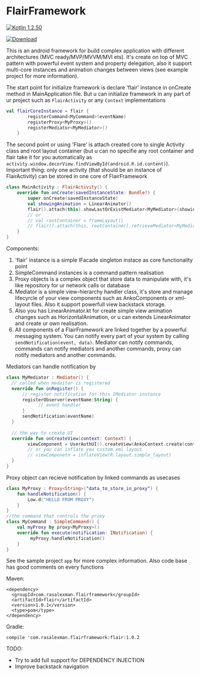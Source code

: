 # FlairFramework

[![Kotlin 1.2.50](https://img.shields.io/badge/Kotlin-1.2.30-blue.svg)](http://kotlinlang.org)

[ ![Download](https://api.bintray.com/packages/sphc/flair-framework/flair-framework/images/download.svg) ](https://bintray.com/sphc/flair-framework/flair-framework/_latestVersion)

This is an android framework for build complex application with different architectures (MVC ready/MVP/MVVM/MVI ets). It's create on top of MVC pattern with powerful event system and property delegation, also it support multi-core instances and animation changes between views (see example project for more information). 

The start point for initialize framework is declare 'flair' instance in onCreate method in MainApplication file. But u can initialize framework in any part of ur project such as `FlairActivity` or any `Context` implementations
```kotlin
val flairCoreInstance = flair {
        registerCommand<MyCommand>(eventName)
        registerProxy<MyProxy>()
        registerMediator<MyMediator>()
    }
```
The second point or using 'Flare' is attach created core to single Activity class and root layout container (but u can no specifie any root container and flair take it for you automatically as `activity.window.decorView.findViewById(android.R.id.content)`). Important thing: only one activity (that should be an instance of FlairActivity) can be stored in one core of FlairFramework
```kotlin
class MainActivity : FlairActivity() {
    override fun onCreate(savedInstanceState: Bundle?) {
        super.onCreate(savedInstanceState)
        val showingAnimation = LinearAnimator()
        flair().attach(this).showLastOrExistMediator<MyMediator>(showingAnimation)
        // or 
        // val rootContainer = frameLayout()
        // flair().attach(this, rootContainer).retrieveMediator<MyMediator>().show()
    }
}
```

Components:
1) 'flair' instance is a simple IFacade singleton instace as core functionality point
2) SimpleCommand instances is a command pattern realisation
3) Proxy objects is a complex object that store data to manipulate with, it's like repository for ur network calls or database
4) Mediator is a simple view-hierarchy handler class, it's store and manage lifecyrcle of your view components such as AnkoComponents or xml-layout files. Also it support powerfull view backstack storage.
5) Also you has LinearAnimator.kt for create simple view animation changes such as HorizontalAnimation, or u can extends LinearAnimator and create ur own realisation. 
6) All components of a FlairFramework are linked together by a powerful messaging system. You can notify every part of your system by calling `sendNotification(event, data)`. Mediator can notify commands, commands can notify mediators and another commands, proxy can notify mediators and another commands. 

Mediators can handle notification by
```kotlin
class MyMediator : Mediator() {
  // called when medaitor is registered
  override fun onRegister() {
      // register notification for this IMediator instance
      registerObserver(eventName:String) {
            // event handler
      }
      sendNotification(eventName)
  }
  
  // the way to create UI
  override fun onCreateView(context: Context) {
        viewComponent = UserAuthUI().createView(AnkoContext.create(context, this))
        // or you can inflate you custom xml layout
        // viewComponetn = inflateView(R.layout.simple_layout)
  }
}
```

Proxy object can recieve notification by linked commands as usecases
```kotlin
class MyProxy : Proxy<String>("data_to_store_in_proxy") {
    fun handleNotification() {
        Low.d("HELLO FROM PROXY")
    }
}
//the command that controls the proxy
class MyCommand : SimpleCommand() {
    val myProxy by proxy<MyProxy>()
    override fun execute(notification: INotification) {
         myProxy.handleNotification()     
    }
}
```

See the sample project `app` for more complex information. Also code base has good comments on every functions

Maven:
```
<dependency>
  <groupId>com.rasalexman.flairframework</groupId>
  <artifactId>flair</artifactId>
  <version>1.0.1</version>
  <type>pom</type>
</dependency>
```

Gradle:
```
compile 'com.rasalexman.flairframework:flair:1.0.2
```


TODO:
+ Try to add full support for DEPENDENCY INJECTION
+ Improve backstack navigation

